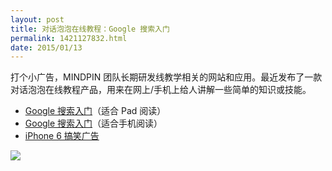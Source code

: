 ```yaml
---
layout: post
title: 对话泡泡在线教程：Google 搜索入门
permalink: 1421127832.html
date: 2015/01/13
---
```


打个小广告，MINDPIN 团队长期研发线教学相关的网站和应用。最近发布了一款对话泡泡在线教程产品，用来在网上/手机上给人讲解一些简单的知识或技能。

* [Google 搜索入门](http://pimgeek.github.io/chat/google/)（适合 Pad 阅读）
* [Google 搜索入门](http://pimgeek.github.io/chat/google-m/)（适合手机阅读）
* [iPhone 6 搞笑广告](http://pimgeek.github.io/chat/iphone6/)

![](http://img.teamkn.com/i/fIHSSJk7.png@350w.png)